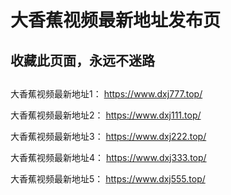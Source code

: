 # 大香蕉视频最新地址发布页
## 收藏此页面，永远不迷路
## 
大香蕉视频最新地址1：  https://www.dxj777.top/

大香蕉视频最新地址2：  https://www.dxj111.top/

大香蕉视频最新地址3：  https://www.dxj222.top/

大香蕉视频最新地址4：  https://www.dxj333.top/

大香蕉视频最新地址5：  https://www.dxj555.top/
